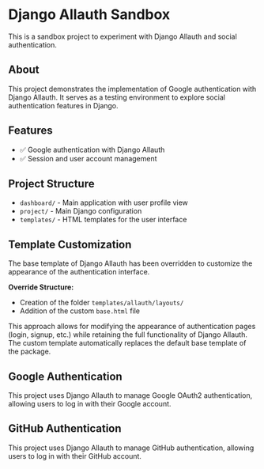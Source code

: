 # Django Allauth Sandbox

This is a sandbox project to experiment with Django Allauth and social authentication.

## About

This project demonstrates the implementation of Google authentication with Django Allauth. It serves as a testing environment to explore social authentication features in Django.

## Features

- ✅ Google authentication with Django Allauth
- ✅ Session and user account management

## Project Structure

- `dashboard/` - Main application with user profile view
- `project/` - Main Django configuration
- `templates/` - HTML templates for the user interface

## Template Customization

The base template of Django Allauth has been overridden to customize the appearance of the authentication interface.

**Override Structure:**
- Creation of the folder `templates/allauth/layouts/`
- Addition of the custom `base.html` file

This approach allows for modifying the appearance of authentication pages (login, signup, etc.) while retaining the full functionality of Django Allauth. The custom template automatically replaces the default base template of the package.

## Google Authentication

This project uses Django Allauth to manage Google OAuth2 authentication, allowing users to log in with their Google account.

## GitHub Authentication

This project uses Django Allauth to manage GitHub authentication, allowing users to log in with their GitHub account.
